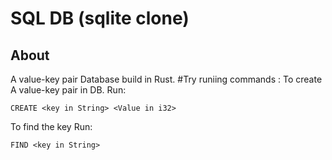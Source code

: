# SQL DB (sqlite clone)
## About
A value-key pair Database build in Rust.
#Try runiing commands :
To create A value-key pair in DB.
Run:
```
CREATE <key in String> <Value in i32>
```
To find the key 
Run:
```
FIND <key in String>
```

